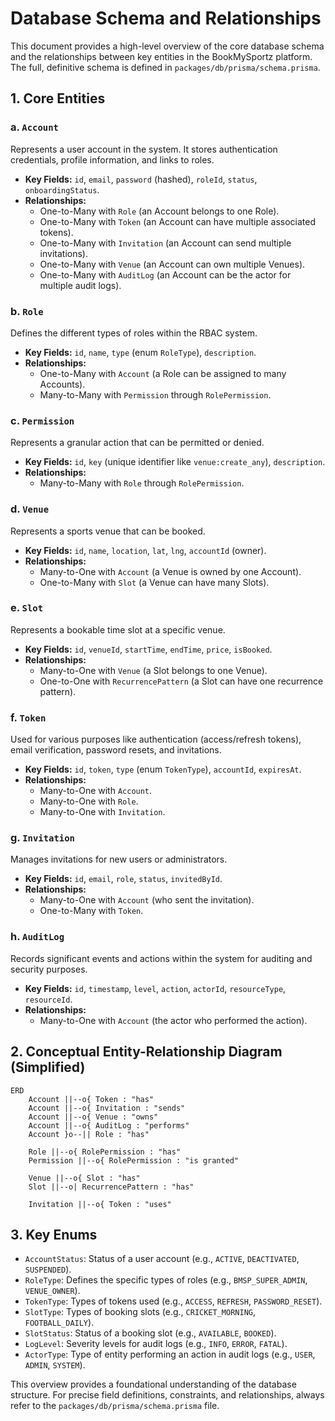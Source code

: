 # Database Schema and Relationships

This document provides a high-level overview of the core database schema and the relationships between key entities in the BookMySportz platform. The full, definitive schema is defined in `packages/db/prisma/schema.prisma`.

## 1. Core Entities

### a. `Account`

Represents a user account in the system. It stores authentication credentials, profile information, and links to roles.

*   **Key Fields:** `id`, `email`, `password` (hashed), `roleId`, `status`, `onboardingStatus`.
*   **Relationships:**
    *   One-to-Many with `Role` (an Account belongs to one Role).
    *   One-to-Many with `Token` (an Account can have multiple associated tokens).
    *   One-to-Many with `Invitation` (an Account can send multiple invitations).
    *   One-to-Many with `Venue` (an Account can own multiple Venues).
    *   One-to-Many with `AuditLog` (an Account can be the actor for multiple audit logs).

### b. `Role`

Defines the different types of roles within the RBAC system.

*   **Key Fields:** `id`, `name`, `type` (enum `RoleType`), `description`.
*   **Relationships:**
    *   One-to-Many with `Account` (a Role can be assigned to many Accounts).
    *   Many-to-Many with `Permission` through `RolePermission`.

### c. `Permission`

Represents a granular action that can be permitted or denied.

*   **Key Fields:** `id`, `key` (unique identifier like `venue:create_any`), `description`.
*   **Relationships:**
    *   Many-to-Many with `Role` through `RolePermission`.

### d. `Venue`

Represents a sports venue that can be booked.

*   **Key Fields:** `id`, `name`, `location`, `lat`, `lng`, `accountId` (owner).
*   **Relationships:**
    *   Many-to-One with `Account` (a Venue is owned by one Account).
    *   One-to-Many with `Slot` (a Venue can have many Slots).

### e. `Slot`

Represents a bookable time slot at a specific venue.

*   **Key Fields:** `id`, `venueId`, `startTime`, `endTime`, `price`, `isBooked`.
*   **Relationships:**
    *   Many-to-One with `Venue` (a Slot belongs to one Venue).
    *   One-to-One with `RecurrencePattern` (a Slot can have one recurrence pattern).

### f. `Token`

Used for various purposes like authentication (access/refresh tokens), email verification, password resets, and invitations.

*   **Key Fields:** `id`, `token`, `type` (enum `TokenType`), `accountId`, `expiresAt`.
*   **Relationships:**
    *   Many-to-One with `Account`.
    *   Many-to-One with `Role`.
    *   Many-to-One with `Invitation`.

### g. `Invitation`

Manages invitations for new users or administrators.

*   **Key Fields:** `id`, `email`, `role`, `status`, `invitedById`.
*   **Relationships:**
    *   Many-to-One with `Account` (who sent the invitation).
    *   One-to-Many with `Token`.

### h. `AuditLog`

Records significant events and actions within the system for auditing and security purposes.

*   **Key Fields:** `id`, `timestamp`, `level`, `action`, `actorId`, `resourceType`, `resourceId`.
*   **Relationships:**
    *   Many-to-One with `Account` (the actor who performed the action).

## 2. Conceptual Entity-Relationship Diagram (Simplified)

```mermaid
ERD
    Account ||--o{ Token : "has"
    Account ||--o{ Invitation : "sends"
    Account ||--o{ Venue : "owns"
    Account ||--o{ AuditLog : "performs"
    Account }o--|| Role : "has"

    Role ||--o{ RolePermission : "has"
    Permission ||--o{ RolePermission : "is granted"

    Venue ||--o{ Slot : "has"
    Slot ||--o| RecurrencePattern : "has"

    Invitation ||--o{ Token : "uses"
```

## 3. Key Enums

*   `AccountStatus`: Status of a user account (e.g., `ACTIVE`, `DEACTIVATED`, `SUSPENDED`).
*   `RoleType`: Defines the specific types of roles (e.g., `BMSP_SUPER_ADMIN`, `VENUE_OWNER`).
*   `TokenType`: Types of tokens used (e.g., `ACCESS`, `REFRESH`, `PASSWORD_RESET`).
*   `SlotType`: Types of booking slots (e.g., `CRICKET_MORNING`, `FOOTBALL_DAILY`).
*   `SlotStatus`: Status of a booking slot (e.g., `AVAILABLE`, `BOOKED`).
*   `LogLevel`: Severity levels for audit logs (e.g., `INFO`, `ERROR`, `FATAL`).
*   `ActorType`: Type of entity performing an action in audit logs (e.g., `USER`, `ADMIN`, `SYSTEM`).

This overview provides a foundational understanding of the database structure. For precise field definitions, constraints, and relationships, always refer to the `packages/db/prisma/schema.prisma` file.
